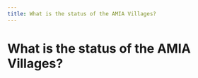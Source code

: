 ```yaml
---
title: What is the status of the AMIA Villages?
---
```


# What is the status of the AMIA Villages?
